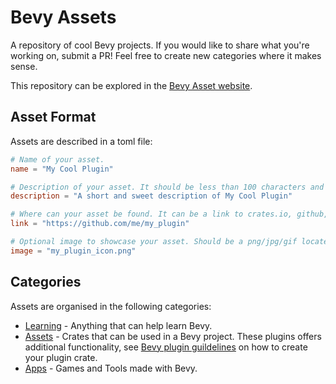 # Bevy Assets

A repository of cool Bevy projects. If you would like to share what you're working on, submit a PR! Feel free to create new categories where it makes sense.

This repository can be explored in the [Bevy Asset website](https://bevyengine.org/assets/).

## Asset Format

Assets are described in a toml file:

```toml
# Name of your asset.
name = "My Cool Plugin"

# Description of your asset. It should be less than 100 characters and not contain formatting.
description = "A short and sweet description of My Cool Plugin"

# Where can your asset be found. It can be a link to crates.io, github, gitlab or similar.
link = "https://github.com/me/my_plugin"

# Optional image to showcase your asset. Should be a png/jpg/gif located next to your toml file.
image = "my_plugin_icon.png"
```

## Categories

Assets are organised in the following categories:
* [Learning](./Learning) - Anything that can help learn Bevy.
* [Assets](./Assets) - Crates that can be used in a Bevy project. These plugins offers additional functionality, see [Bevy plugin guildelines](https://github.com/bevyengine/bevy/blob/main/docs/plugins_guidelines.md) on how to create your plugin crate.
* [Apps](./Apps) - Games and Tools made with Bevy.
